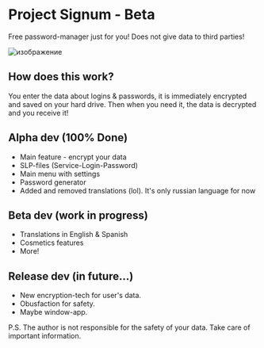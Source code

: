 # Project Signum - Beta

Free password-manager just for you! Does not give data to third parties!

![изображение](https://github.com/user-attachments/assets/7a85ca2a-4470-42f4-b765-e9770d84016e)

## How does this work?
You enter the data about logins & passwords, it is immediately encrypted and saved on your hard drive. Then when you need it, the data is decrypted and you receive it!

## Alpha dev (100% Done)
* Main feature - encrypt your data
* SLP-files (Service-Login-Password)
* Main menu with settings
* Password generator
* Added and removed translations (lol). It's only russian language for now

## Beta dev (work in progress)
* Translations in English & Spanish
* Cosmetics features
* More!

## Release dev (in future...)
* New encryption-tech for user's data.
* Obusfaction for safety.
* Maybe window-app.


P.S. The author is not responsible for the safety of your data. Take care of important information.
